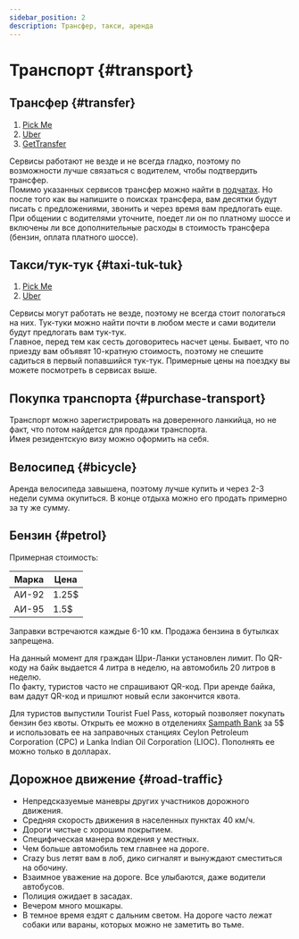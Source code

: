 ```yaml
---
sidebar_position: 2
description: Трансфер, такси, аренда
---
```


# Транспорт {#transport}

## Трансфер {#transfer}

1. [Pick Me](https://pickme.lk/)
2. [Uber](https://www.uber.com/lk/en/)
3. [GetTransfer](https://gettransfer.com/en)

Сервисы работают не везде и не всегда гладко, поэтому по возможности лучше связаться с водителем, чтобы подтвердить трансфер.  
Помимо указанных сервисов трансфер можно найти в [подчатах](../../chats.md#chats). Но после того как вы напишите о поисках трансфера, вам десятки будут писать с предложениями, звонить и через время вам предлогать еще. При общении с водителями уточните, поедет ли он по платному шоссе и включены ли все дополнительные расходы в стоимость трансфера (бензин, оплата платного шоссе).

## Такси/тук-тук {#taxi-tuk-tuk}

1. [Pick Me](https://pickme.lk/)
2. [Uber](https://www.uber.com/lk/en/)

Сервисы могут работать не везде, поэтому не всегда стоит пологаться на них.
Тук-туки можно найти почти в любом месте и сами водители будут предлогать вам тук-тук.  
Главное, перед тем как сесть договоритесь насчет цены. Бывает, что по приезду вам объявят 10-кратную стоимость, поэтому не спешите садиться в первый попавшийся тук-тук. Примерные цены на поездку вы можете посмотреть в сервисах выше.

## Покупка транспорта {#purchase-transport}

Транспорт можно зарегистрировать на доверенного ланкийца, но не факт, что потом найдется для продажи транспорта.  
Имея резидентскую визу можно оформить на себя.

## Велосипед {#bicycle}

Аренда велосипеда завышена, поэтому лучше купить и через 2-3 недели сумма окупиться. В конце отдыха можно его продать примерно за ту же сумму.

## Бензин {#petrol}

Примерная стоимость:

| Марка | Цена  |
| ----- | ----- |
| АИ-92 | 1.25$ |
| АИ-95 | 1.5$  |

Заправки встречаются каждые 6-10 км. Продажа бензина в бутылках запрещена.

На данный момент для граждан Шри-Ланки установлен лимит. По QR-коду на байк выдается 4 литра в неделю, на автомобиль 20 литров в неделю.  
По факту, туристов часто не спрашивают QR-код. При аренде байка, вам дадут QR-код и пришлют новый если закончится квота.

Для туристов выпустили Tourist Fuel Pass, который позволяет покупать бензин без квоты. Открыть ее можно в отделениях [Sampath Bank](https://www.sampath.lk/en/) за 5$ и использовать ее на заправочных станциях Ceylon Petroleum Corporation (CPC) и Lanka Indian Oil Corporation (LIOC). Пополнять ее можно только в долларах.

## Дорожное движение {#road-traffic}

- Непредсказуемые маневры других участников дорожного движения.
- Средняя скорость движения в населенных пунктах 40 км/ч.
- Дороги чистые с хорошим покрытием.
- Специфическая манера вождения у местных.
- Чем больше автомобиль тем главнее на дороге.
- Crazy bus летят вам в лоб, дико сигналят и вынуждают сместиться на обочину.
- Взаимное уважение на дороге. Все улыбаются, даже водители автобусов.
- Полиция ожидает в засадах.
- Вечером много мошкары.
- В темное время ездят с дальним светом. На дороге часто лежат собаки или вараны, которых можно не заметить во тьме.
